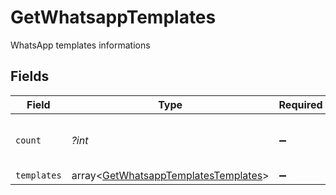 # GetWhatsappTemplates

WhatsApp templates informations


## Fields

| Field                                                                                        | Type                                                                                         | Required                                                                                     | Description                                                                                  | Example                                                                                      |
| -------------------------------------------------------------------------------------------- | -------------------------------------------------------------------------------------------- | -------------------------------------------------------------------------------------------- | -------------------------------------------------------------------------------------------- | -------------------------------------------------------------------------------------------- |
| `count`                                                                                      | *?int*                                                                                       | :heavy_minus_sign:                                                                           | Number of WhatsApp templates retrieved                                                       | 24                                                                                           |
| `templates`                                                                                  | array<[GetWhatsappTemplatesTemplates](../../models/shared/GetWhatsappTemplatesTemplates.md)> | :heavy_minus_sign:                                                                           | N/A                                                                                          |                                                                                              |